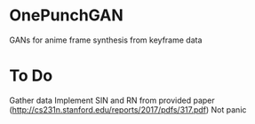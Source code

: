 # OnePunchGAN
GANs for anime frame synthesis from keyframe data

# To Do
Gather data
Implement SIN and RN from provided paper (http://cs231n.stanford.edu/reports/2017/pdfs/317.pdf)
Not panic

